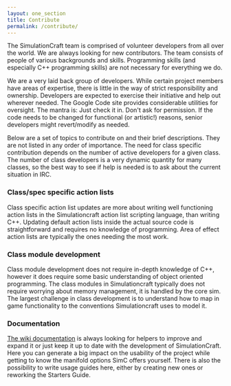 ```yaml
---
layout: one_section
title: Contribute
permalink: /contribute/
---
```


The SimulationCraft team is comprised of volunteer developers from all
over the world. We are always looking for new contributors.  The team
consists of people of various backgrounds and skills.  Programming
skills (and especially C++ programming skills) are not necessary for
everything we do.
    
We are a very laid back group of developers. While certain project
members have areas of expertise, there is little in the way of strict
responsibility and ownership. Developers are expected to exercise their
initiative and help out wherever needed. The Google Code site provides
considerable utilities for oversight. The mantra is: Just check it in.
Don't ask for permission. If the code needs to be changed for
functional (or artistic!) reasons, senior developers might
revert/modify as needed.
    
Below are a set of topics to contribute on and their brief
descriptions. They are not listed in any order of importance. The need
for class specific contribution depends on the number of active
developers for a given class. The number of class developers is a very
dynamic quantity for many classes, so the best way to see if help is
needed is to ask about the current situation in IRC.
    
### Class/spec specific action lists
  
Class specific action list updates are more about writing well
functioning action lists in the Simulationcraft action list scripting
language, than writing C++. Updating default action lists inside the
actual source code is straightforward and requires no knowledge of
programming. Area of effect action lists are typically the ones needing
the most work.
    
### Class module development
  
Class module development does not require in-depth knowledge of C++,
however it does require some basic understanding of object oriented
programming. The class modules in Simulationcraft typically does not
require worrying about memory management, it is handled by the core
sim. The largest challenge in class development is to understand how to
map in game functionality to the conventions Simulationcraft uses to
model it.
    
### Documentation

[The wiki documentation](https://github.com/simulationcraft/simc/wiki)
is always looking for helpers to improve and expand it or just keep it up to date with the development
of SimulationCraft. Here you can generate a big impact on the usability of the project while getting
to know the manifold options SimC offers yourself.
There is also the possibility to write usage guides here, either by creating new ones or reworking the Starters Guide.